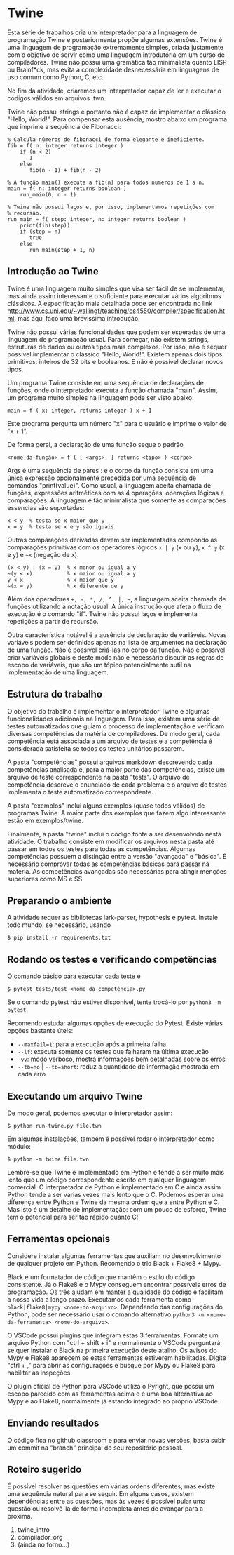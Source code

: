 # Twine

Esta série de trabalhos cria um interpretador para a linguagem de programação Twine e posteriormente propõe algumas extensões. Twine é uma linguagem de programação extremamente simples, criada justamente com o objetivo de servir como uma linguagem introdutória em um curso de compiladores. Twine não possui uma gramática tão minimalista quanto LISP ou Brainf*ck, mas evita a complexidade desnecessária em linguagens de uso comum como Python, C, etc.

No fim da atividade, criaremos um interpretador capaz de ler e executar o códigos válidos em arquivos .twn. 

Twine não possui strings e portanto não é capaz de implementar o clássico "Hello, World!". Para compensar esta ausência, mostro abaixo um programa que imprime a sequência de Fibonacci:

```twine
% Calcula números de fibonacci de forma elegante e ineficiente.
fib = f( n: integer returns integer ) 
    if (n < 2)
       1
    else
       fib(n - 1) + fib(n - 2)

% A função main() executa a fib(n) para todos numeros de 1 a n.
main = f( n: integer returns boolean ) 
    run_main(0, n - 1)

% Twine não possui laços e, por isso, implementamos repetições com
% recursão.
run_main = f( step: integer, n: integer returns boolean ) 
    print(fib(step))
    if (step = n)
       true
    else
       run_main(step + 1, n)
```

## Introdução ao Twine

Twine é uma linguagem muito simples que visa ser fácil de se implementar, mas ainda assim interessante o suficiente para executar vários algoritmos clássicos. A especificação mais detalhada pode ser encontrada no link http://www.cs.uni.edu/~wallingf/teaching/cs4550/compiler/specification.html, mas aqui faço uma brevíssima introdução.

Twine não possui várias funcionalidades que podem ser esperadas de uma linguagem de programação usual. Para começar, não existem strings, estruturas de dados ou outros tipos mais complexos. Por isso, não é sequer possível implementar o clássico "Hello, World!". Existem apenas dois tipos primitivos: inteiros de 32 bits e booleanos. E não é possível declarar novos tipos.

Um programa Twine consiste em uma sequência de declarações de funções, onde o interpretador executa a função chamada "main". Assim, um programa muito simples na linguagem pode ser visto abaixo:

```twine
main = f ( x: integer, returns integer ) x + 1
```

Este programa pergunta um número "x" para o usuário e imprime o valor de "x + 1".

De forma geral, a declaração de uma função segue o padrão

```twine
<nome-da-função> = f ( [ <args>, ] returns <tipo> ) <corpo>
```

Args é uma sequência de pares <nome>: <tipo> e o corpo da função consiste em uma única expressão opcionalmente precedida por uma sequência de comandos "print(value)". Como usual, a linguagem aceita chamada de funções, expressões aritméticas com as 4 operações, operações lógicas e comparações. A linguagem é tão minimalista que somente as comparações essencias são suportadas:

```twine
x < y  % testa se x maior que y
x = y  % testa se x e y são iguais
```

Outras comparações derivadas devem ser implementadas compondo as comparações primitivas com os operadores lógicos `x | y` (x ou y), `x ^ y` (x e y) e `~x` (negação de x). 

```twine
(x < y) | (x = y)  % x menor ou igual a y
~(y < x)           % x maior ou igual a y
y < x              % x maior que y
~(x = y)           % x diferente de y
```

Além dos operadores `+, -, *, /, ^, |, ~`, a linguagem aceita chamada de funções utilizando a notação usual. A única instrução que afeta o fluxo de execução é o comando "if". Twine não possui laços e implementa repetições a partir de recursão.

Outra característica notável é a ausência de declaração de variáveis. Novas variáveis podem ser definidas apenas na lista de argumentos na declaração de uma função. Não é possível criá-las no corpo da função. Não é possível criar variáveis globais e deste modo não é necessário discutir as regras de escopo de variáveis, que são um tópico potencialmente sutil na implementação de uma linguagem. 


## Estrutura do trabalho

O objetivo do trabalho é implementar o interpretador Twine e algumas funcionalidades adicionais na linguagem. Para isso, existem uma série de testes automatizados que guiam o processo de implementação e verificam diversas competências da matéria de compiladores. De modo geral, cada competência está associada a um arquivo de testes e a competência é considerada satisfeita se todos os testes unitários passarem. 

A pasta "competências" possui arquivos markdown descrevendo cada competências analisada e, para a maior parte das competências, existe um arquivo de teste correspondente na pasta "tests". O arquivo de competência descreve o enunciado de cada problema e o arquivo de testes implementa o teste automatizado correspondente. 

A pasta "exemplos" inclui alguns exemplos (quase todos válidos) de programas Twine. A maior parte dos exemplos que fazem algo interessante estão em exemplos/twine.

Finalmente, a pasta "twine" inclui o código fonte a ser desenvolvido nesta atividade. O trabalho consiste em modificar os arquivos nesta pasta até passar em todos os testes para todas as competências. Algumas competências possuem a distinção entre a versão "avançada" e "básica". É necessário comprovar todas as competências básicas para passar na matéria. As competências avançadas são necessárias para atingir menções superiores como MS e SS.


## Preparando o ambiente

A atividade requer as bibliotecas lark-parser, hypothesis e pytest. Instale todo mundo, se necessário, usando 

    $ pip install -r requirements.txt


## Rodando os testes e verificando competências

O comando básico para executar cada teste é 

    $ pytest tests/test_<nome_da_competência>.py

Se o comando pytest não estiver disponível, tente trocá-lo por `python3 -m pytest`. 

Recomendo estudar algumas opções de execução do Pytest. Existe várias opções bastante úteis:

* `--maxfail=1`: para a execução após a primeira falha
* `--lf`: executa somente os testes que falharam na última execução
* `-vv`: modo verboso, mostra informações bem detalhadas sobre os erros
* `--tb=no` | `--tb=short`: reduz a quantidade de informação mostrada em cada erro 


## Executando um arquivo Twine

De modo geral, podemos executar o interpretador assim:     

    $ python run-twine.py file.twn

Em algumas instalações, também é possível rodar o interpretador como módulo:

    $ python -m twine file.twn

Lembre-se que Twine é implementado em Python e tende a ser muito mais lento que um código correspondente escrito em qualquer linguagem comercial. O interpretador de Python é implementado em C e ainda assim Python tende a ser várias vezes mais lento que o C. Podemos esperar uma diferença entre Python e Twine da mesma ordem que a entre Python e C. Mas isto é um detalhe de implementação: com um pouco de esforço, Twine tem o potencial para ser tão rápido quanto C!


## Ferramentas opcionais

Considere instalar algumas ferramentas que auxiliam no desenvolvimento de qualquer projeto em Python. Recomendo o trio Black + Flake8 + Mypy.

Black é um formatador de código que mantêm o estilo do código consistente. Já o Flake8 e o Mypy conseguem encontrar possíveis erros de programação. Os três ajudam em manter a qualidade do código e facilitam a nossa vida a longo prazo. Executamos cada ferramenta como `black|flake8|mypy <nome-do-arquivo>`. Dependendo das configurações do Python, pode ser necessário usar o comando alternativo `python3 -m <nome-da-ferramenta> <nome-do-arquivo>`. 

O VSCode possui plugins que integram estas 3 ferramentas. Formate um arquivo Python com "ctrl + shift + i" e normalmente o VSCode perguntará se quer instalar o Black na primeira execução deste atalho. Os avisos do Mypy e Flake8 aparecem se estas ferramentas estiverem habilitadas. Digite "ctrl + ," para abrir as configurações e busque por Mypy ou Flake8 para habilitar as inspeções.

O plugin oficial de Python para VSCode utiliza o Pyright, que possui um escopo parecido com as ferramentas acima e é uma boa alternativa ao Mypy e ao Flake8, normalmente já estando integrado ao próprio VSCode. 


## Enviando resultados

O código fica no github classroom e para enviar novas versões, basta subir um commit na "branch" principal do seu repositório pessoal.


## Roteiro sugerido

É possível resolver as questões em várias ordens diferentes, mas existe uma sequência natural para se seguir. Em alguns casos, existem dependências entre as questões, mas às vezes é possível pular uma questão ou resolvê-la de forma incompleta antes de avançar para a próxima.


1. twine_intro
2. compilador_org
3. (ainda no forno...)
